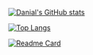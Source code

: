 [![Danial's GitHub stats](https://github-readme-stats.vercel.app/api?username=mdanial1410&show_icons=true&theme=tokyonight)](https://github.com/anuraghazra/github-readme-stats)

[![Top Langs](https://github-readme-stats.vercel.app/api/top-langs/?username=mdanial1410&layout=compact&theme=tokyonight)](https://github.com/anuraghazra/github-readme-stats)

[![Readme Card](https://github-readme-stats.vercel.app/api/pin/?username=mdanial1410&repo=danial)](https://github.com/anuraghazra/github-readme-stats)
